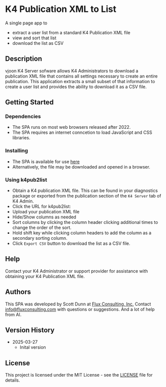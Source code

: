 # K4 Publication XML to List

A single page app to 
  - extract a user list from a standard K4 Publication XML file
  - view and sort that list
  - download the list as CSV

## Description

vjoon K4 Server sofware allows K4 Administrators to download a publication XML file
that contains all settings necessary to create an entire publication. 
This application extracts a small subset of that information to create a user list
and provides the ability to download it as a CSV file.

## Getting Started

### Dependencies

* The SPA runs on most web browsers released after 2022.
* The SPA requires an internet conncetion to load JavaScript and CSS libraries.

### Installing

* The SPA is available for use [here](https://scottdunnflux.github.io/k4pub2list/)
* Alternatively, the file may be downloaded and opened in a browser.

### Using k4pub2list

* Obtain a K4 publication XML file. This can be found in your diagnostics package or exported from 
  the publication section of the `K4 Server` tab of K4 Admin.
* Click the URL for k4pub2list:
* Upload your publication XML file
* Hide/Show columns as needed
* Sort columns by clicking the column header clicking additional times to change the order of the sort.
* Hold shift key while clicking column headers to add the column as a secondary sorting column.
* Click `Export CSV` button to download the list as a CSV file.

## Help

Contact your K4 Administrator or support provider for assistance with obtaining your K4 Publication XML file.

## Authors

This SPA was developed by Scott Dunn at [Flux Consulting, Inc.](https://fluxconsulting.com) Contact [info@fluxconsulting.com](mailto:info@fluxconsulting.com) with questions or suggestions. And a lot of help from AI.

## Version History

* 2025-03-27
    * Inital version

## License

This project is licensed under the MIT License - see the [LICENSE](License.md) file for details.

